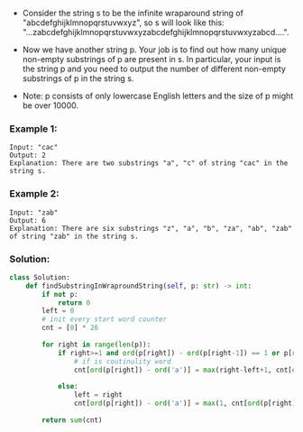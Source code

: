 - Consider the string s to be the infinite wraparound string of "abcdefghijklmnopqrstuvwxyz", so s will look like this: "...zabcdefghijklmnopqrstuvwxyzabcdefghijklmnopqrstuvwxyzabcd....".  

- Now we have another string p. Your job is to find out how many unique non-empty substrings of p are present in s. In particular, your input is the string p and you need to output the number of different non-empty substrings of p in the string s.  

- Note: p consists of only lowercase English letters and the size of p might be over 10000.  

### Example 1:
```
Input: "cac"
Output: 2
Explanation: There are two substrings "a", "c" of string "cac" in the string s.
```
### Example 2:
```
Input: "zab"
Output: 6
Explanation: There are six substrings "z", "a", "b", "za", "ab", "zab" of string "zab" in the string s.
```

### Solution: 
```python
class Solution:
    def findSubstringInWraproundString(self, p: str) -> int:
        if not p:
            return 0
        left = 0
        # init every start word counter
        cnt = [0] * 26
        
        for right in range(len(p)):
            if right>=1 and ord(p[right]) - ord(p[right-1]) == 1 or p[right] == 'a' and p[right-1] == 'z':
                # if is coutinulity word
                cnt[ord(p[right]) - ord('a')] = max(right-left+1, cnt[ord(p[right]) - ord('a')])
                
            else:
                left = right
                cnt[ord(p[right]) - ord('a')] = max(1, cnt[ord(p[right]) - ord('a')])
                
        return sum(cnt)
```